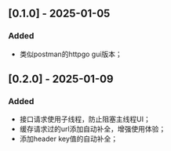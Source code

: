 ## [0.1.0] - 2025-01-05

### Added
- 类似postman的httpgo gui版本；

## [0.2.0] - 2025-01-09

### Added
- 接口请求使用子线程，防止阻塞主线程UI；
- 缓存请求过的url添加自动补全，增强使用体验；
- 添加header key值的自动补全；